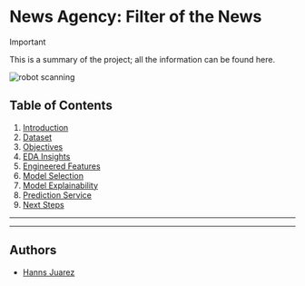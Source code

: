 # News Agency: Filter of the News

> [!important]  
> This is a summary of the project; all the information can be found here.

![robot scanning](img/intro.jpg)

## Table of Contents

1. [Introduction](#introduction)
2. [Dataset](#dataset)
3. [Objectives](#objectives)
4. [EDA Insights](#eda-insights)
5. [Engineered Features](#engineered-features)
6. [Model Selection](#model-selection)
7. [Model Explainability](#model-explainability)
8. [Prediction Service](#prediction-service)
9. [Next Steps](#next-steps)

---

[//]: # (## Introduction)

[//]: # ()
[//]: # (Our company leverages advanced AI technology to revolutionize how people consume news. By aggregating news from diverse and trusted websites, we create concise summaries that are transformed into engaging 2-3 minute audio clips. This service enables users to stay informed about global events efficiently, even with a busy schedule.)

[//]: # ()
[//]: # (![working hard]&#40;img/working_hard.jpg&#41;)

[//]: # ()
[//]: # (### Key Features)

[//]: # (- **Customizable Content**: Users can select specific topics or areas of interest, such as politics, technology, sports, or entertainment.)

[//]: # (- **Convenient Audio Format**: Hands-free news consumption is ideal for multitasking, commuting, or on-the-go lifestyles.)

[//]: # (- **Timely Updates**: Frequent updates ensure users have access to the latest developments.)

[//]: # ()
[//]: # (This innovative approach addresses the growing demand for quick, personalized, and accessible news, creating a unique value proposition in the digital media landscape.)

[//]: # ()
[//]: # (To succeed, we must validate the news sources. Our goal is to develop an algorithm that detects the veracity of news extracted from various sources.)

[//]: # ()
[//]: # (---)

[//]: # ()
[//]: # (## Dataset)

[//]: # ()
[//]: # (The dataset for this project can be found on [Kaggle]&#40;https://www.kaggle.com/datasets/emineyetm/fake-news-detection-datasets&#41;.)

[//]: # ()
[//]: # (- **Labels**:  )

[//]: # (  - 0 = Real news  )

[//]: # (  - 1 = Fake news  )

[//]: # ()
[//]: # (- **Dataset Split**:)

[//]: # (  - 80% for training)

[//]: # (  - 10% for validation)

[//]: # (  - 10% for testing  )

[//]: # ()
[//]: # (To maintain consistent proportions, we applied stratification when combining the datasets. Additionally, we sampled 30% of the training data for faster hyperparameter testing.)

[//]: # ()
[//]: # (---)

[//]: # ()
[//]: # (## Objectives)

[//]: # ()
[//]: # (> **To develop a system that detects fake news**)

[//]: # ()
[//]: # (### Sub-Objectives:)

[//]: # (1. Perform in-depth exploratory data analysis &#40;EDA&#41; of the datasets.)

[//]: # (2. Engineer predictive features from the data.)

[//]: # (3. Develop a baseline model.)

[//]: # (4. Test at least two advanced models:)

[//]: # (   - Roberta)

[//]: # (   - DistilBERT)

[//]: # (5. Analyze model predictions to understand feature importance.)

[//]: # (6. Deploy the model using MLflow.)

[//]: # ()
[//]: # (---)

[//]: # ()
[//]: # (## EDA Insights)

[//]: # ()
[//]: # (### Key Findings:)

[//]: # (- The dataset is imbalanced &#40;~46% on one side&#41;, but manageable with weights.  )

[//]: # (  ![Data Proportions]&#40;img/proportion.png&#41;  )

[//]: # ()
[//]: # (- Differences in the total length of fake vs. real news are significant.  )

[//]: # (  ![Total Length]&#40;img/total_length.png&#41;  )

[//]: # ()
[//]: # (- By leveraging categories, we observed two predictable subsets, requiring further validation.  )

[//]: # (- Data was filtered to include only entries after January 2016.  )

[//]: # (  ![Time Analysis]&#40;img/time.png&#41;  )

[//]: # ()
[//]: # (- Token similarities confirm effective feature space organization.)

[//]: # ()
[//]: # (Find the full EDA notebook here: [001_EDA]&#40;001_EDA.ipynb&#41;)

[//]: # ()
[//]: # (---)

[//]: # ()
[//]: # (## Engineered Features)

[//]: # ()
[//]: # (### Extracted Features:)

[//]: # (1. **Word Count Features**:)

[//]: # (   - Total word count)

[//]: # (   - Unique word count)

[//]: # (   - Stopword count)

[//]: # (   - Title word count)

[//]: # (2. **Punctuation Features**:)

[//]: # (   - Punctuation count)

[//]: # (   - Question mark count)

[//]: # (   - Exclamation mark count)

[//]: # (3. **Word Length Features**:)

[//]: # (   - Average word length)

[//]: # (   - Total text length)

[//]: # (   - Line breaks)

[//]: # (4. **Derived Features**:)

[//]: # (   - Unique word percentage)

[//]: # (   - Punctuation percentage  )

[//]: # ()
[//]: # (Unnecessary characters and parentheses were removed during preprocessing.)

[//]: # ()
[//]: # (Overfitting was identified in early models due to feature complexity, leading to feature reduction in later iterations.)

[//]: # ()
[//]: # (---)

[//]: # ()
[//]: # (## Model Selection)

[//]: # ()
[//]: # (### Baseline Model:)

[//]: # (- Logistic Regression achieved an F1 score of 98%.  )

[//]: # (  Notebook: [002_basemodel]&#40;002_basemodel.ipynb&#41;  )

[//]: # ()
[//]: # (### Advanced Models:)

[//]: # (- Used LIME for interpretability: [003_XAI]&#40;003_XAI.ipynb&#41;  )

[//]: # (- Experimented with Roberta and DistilBERT for hyperparameter tuning:  )

[//]: # (  - [005_Roberta Hyperparameters]&#40;005_roberta_hyperparameters_experiment.ipynb&#41;  )

[//]: # (  - [006_DistilBERT Hyperparameters]&#40;006_distilbert_hyperparameters_experiment.ipynb&#41;  )

[//]: # ()
[//]: # ()
[//]: # (| **Model**                             | **Train F1** | **Train Loss** | **Val Accuracy** | **Val F1** | **Model Name**  |)

[//]: # (|---------------------------------------|--------------|----------------|------------------|------------|-----------------|)

[//]: # (| `training_Fake news comments_trial_5` | **99.32%**   | 50.04%         | **99.56%**       | **99.60%** | roberta-base    |)

[//]: # (| `training_Fake news comments_trial_11`| 99.11%       | 49.92%         | 99.42%           | 99.47%     | roberta-base    |)

[//]: # (| `training_Fake news comments_trial_10`| 97.76%       | 51.37%         | 99.34%           | 99.39%     | roberta-base    |)

[//]: # (| `training_Fake news comments_trial_14`| 98.79%       | 50.04%         | 99.14%           | 99.21%     | roberta-base    |)

[//]: # (| `training_Fake news comments_trial_8` | 98.10%       | 49.99%         | 98.94%           | 99.02%     | roberta-base    |)

[//]: # ()
[//]: # ()
[//]: # (This improves readability and ensures the table adheres to Markdown styling conventions.)

[//]: # ()
[//]: # (**Final Parameters**:  )

[//]: # (```json)

[//]: # ({)

[//]: # (    {)

[//]: # (  "BATCH_SIZE": 8,)

[//]: # (  "EPOCHS": 3,)

[//]: # (  "THRESHOLD_PROBABILITIES_MODEL": 0.5,)

[//]: # (  "MAX_TOKENS": 512,)

[//]: # (  "LEARNING_RATE": 0.002500000075,)

[//]: # (  "WEIGHT_DECAY": 0.01,)

[//]: # (  "DROPOUT_VALUE": 0.139164305582066,)

[//]: # (  "WARMUP_RATIO": 0.192605760830724,)

[//]: # (  "OPTIMIZER_NAME": "AdamW",)

[//]: # (  "SCHEDULER": {)

[//]: # (    "TYPE": "LinearScheduleWithWarmup",)

[//]: # (    "WARMUP_RATIO": 0.192605760830724)

[//]: # (  })

[//]: # (})

[//]: # (```)

[//]: # ()
[//]: # (This its the final result Accuracy=99%, F1 Score=99%)

[//]: # ()
[//]: # (Full training notebook: [010_roberta_all_data]&#40;010_roberta_all_data.ipynb&#41;)

[//]: # ()
[//]: # (---)

[//]: # ()
[//]: # (## Model Explainability)

[//]: # ()
[//]: # (We analyzed incorrect predictions to identify potential biases, revealing features like word length and specific tokens influencing the model.  )

[//]: # ()
[//]: # (Good prediction)

[//]: # (![Explanation Example 1]&#40;img/prediction_sentence_1.png&#41;  )

[//]: # ()
[//]: # (Bad prediction)

[//]: # (![Explanation Example 2]&#40;img/prediction_sentence_2.png&#41;  )

[//]: # ()
[//]: # (Notebook: [011_XAI_roberta]&#40;011_XAI_roberta.ipynb&#41;)

[//]: # ()
[//]: # (---)

[//]: # ()
[//]: # (## Prediction Service)

[//]: # ()
[//]: # (Deployed the model using Mlflow and tested local inference times:  )

[//]: # ()
[//]: # (| **Response Time**             | **Measure**       |)

[//]: # (|-------------------------------|-------------------|)

[//]: # (| 100 iterations &#40;1 sample&#41;     | 5.9273 seconds    |)

[//]: # (| Average time per sample        | 0.0593 seconds    |)

[//]: # ()
[//]: # (Notebook: [012_Inference_time]&#40;012_Inference_time.ipynb&#41;)

[//]: # ()
[//]: # (---)

[//]: # ()
[//]: # (## Next Steps)

[//]: # ()
[//]: # (- Experiment with thresholds to improve accuracy.)

[//]: # (- Generate synthetic data to enhance generalization.)

[//]: # (- Retrain with fewer epochs to mitigate overfitting.)

---

## Authors

* [Hanns Juarez](https://github.com/auszed)
